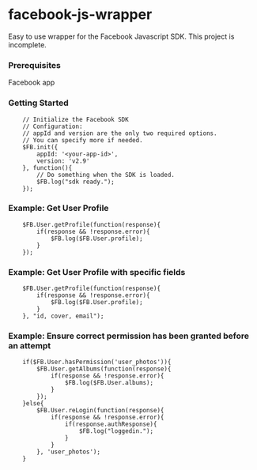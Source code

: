 # facebook-js-wrapper
Easy to use wrapper for the Facebook Javascript SDK.
This project is incomplete.

### Prerequisites

Facebook app

### Getting Started

```
	// Initialize the Facebook SDK
	// Configuration:
	// appId and version are the only two required options.
	// You can specify more if needed.
	$FB.init({
		appId: '<your-app-id>',
		version: 'v2.9'
	}, function(){
		// Do something when the SDK is loaded.
		$FB.log("sdk ready.");
	});
```

### Example: Get User Profile

```
	$FB.User.getProfile(function(response){
		if(response && !response.error){
			$FB.log($FB.User.profile);
		}
	});
```

### Example: Get User Profile with specific fields

```
	$FB.User.getProfile(function(response){
		if(response && !response.error){
			$FB.log($FB.User.profile);
		}
	}, "id, cover, email");
```

### Example: Ensure correct permission has been granted before an attempt

```
	if($FB.User.hasPermission('user_photos')){
		$FB.User.getAlbums(function(response){
			if(response && !response.error){
				$FB.log($FB.User.albums);
			}
		});
	}else{
		$FB.User.reLogin(function(response){
			if(response && !response.error){
				if(response.authResponse){
					$FB.log("loggedin.");
				}
			}
		}, 'user_photos');
	}
```